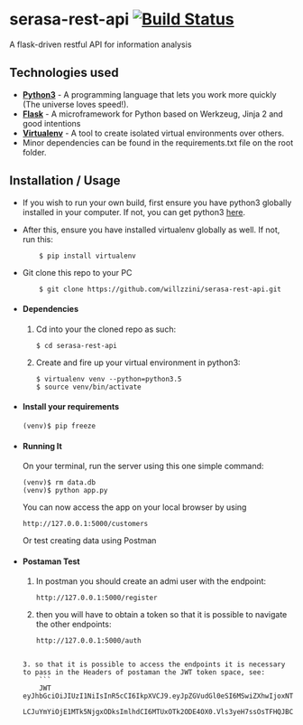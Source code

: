 # serasa-rest-api [![Build Status](https://travis-ci.org/gitgik/flask-rest-api.svg?branch=master)](https://travis-ci.org/gitgik/flask-rest-api)
A flask-driven restful API for information analysis


## Technologies used
* **[Python3](https://www.python.org/downloads/)** - A programming language that lets you work more quickly (The universe loves speed!).
* **[Flask](flask.pocoo.org/)** - A microframework for Python based on Werkzeug, Jinja 2 and good intentions
* **[Virtualenv](https://virtualenv.pypa.io/en/stable/)** - A tool to create isolated virtual environments
 over others.
* Minor dependencies can be found in the requirements.txt file on the root folder.


## Installation / Usage
* If you wish to run your own build, first ensure you have python3 globally installed in your computer. If not, you can get python3 [here](https://www.python.org).
* After this, ensure you have installed virtualenv globally as well. If not, run this:
    ```
        $ pip install virtualenv
    ```
* Git clone this repo to your PC
    ```
        $ git clone https://github.com/willzzini/serasa-rest-api.git
    ```


* #### Dependencies
    1. Cd into your the cloned repo as such:
        ```
        $ cd serasa-rest-api
        ```

    2. Create and fire up your virtual environment in python3:
        ```
        $ virtualenv venv --python=python3.5
        $ source venv/bin/activate
        ```

* #### Install your requirements
    ```
    (venv)$ pip freeze
    ```

* #### Running It
    On your terminal, run the server using this one simple command:
    ```
    (venv)$ rm data.db
    (venv)$ python app.py
    ```
    You can now access the app on your local browser by using
    ```
    http://127.0.0.1:5000/customers
    ```
    Or test creating data using Postman

* #### Postaman Test
    1. In postman you should create an admi user with the endpoint:
        ```
        http://127.0.0.1:5000/register
        ```

    2. then you will have to obtain a token so that it is possible to navigate the other endpoints:
        ```
        http://127.0.0.1:5000/auth
	```

    3. so that it is possible to access the endpoints it is necessary to pass in the Headers of postaman the JWT token space, see:
        ```
        JWT eyJhbGciOiJIUzI1NiIsInR5cCI6IkpXVCJ9.eyJpZGVudGl0eSI6MSwiZXhwIjoxNTE5OTY4NDg5
		LCJuYmYiOjE1MTk5NjgxODksImlhdCI6MTUxOTk2ODE4OX0.Vls3yeH7ssOsTFHQJBCALRXihPjOGZqYekxrSpwxWoY
	```
